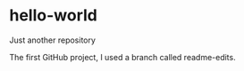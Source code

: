 # hello-world
Just another repository

The first GitHub project, I used a branch called readme-edits.
